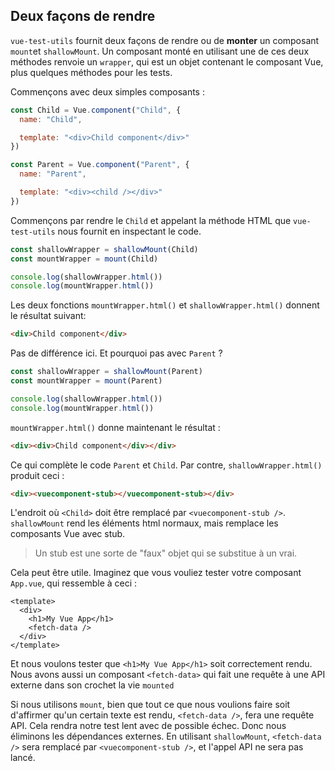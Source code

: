 
## Deux façons de rendre

`vue-test-utils` fournit deux façons de rendre ou de __monter__ un composant `mount`et `shallowMount`. Un composant monté en utilisant une de ces deux méthodes renvoie un `wrapper`, qui est un objet contenant le composant Vue, plus quelques méthodes pour les tests.

Commençons avec deux simples composants :

```js
const Child = Vue.component("Child", {
  name: "Child",

  template: "<div>Child component</div>"
})

const Parent = Vue.component("Parent", {
  name: "Parent",

  template: "<div><child /></div>"
})
```
Commençons par rendre le `Child` et appelant la méthode HTML que `vue-test-utils` nous fournit en inspectant le code.

```js
const shallowWrapper = shallowMount(Child)
const mountWrapper = mount(Child)

console.log(shallowWrapper.html())
console.log(mountWrapper.html())
```
Les deux fonctions `mountWrapper.html()` et `shallowWrapper.html()` donnent le résultat suivant:


```html
<div>Child component</div>
```
Pas de différence ici. Et pourquoi pas avec `Parent` ?

```js
const shallowWrapper = shallowMount(Parent)
const mountWrapper = mount(Parent)

console.log(shallowWrapper.html())
console.log(mountWrapper.html())
```

`mountWrapper.html()` donne maintenant le résultat :

```html
<div><div>Child component</div></div>
```
Ce qui complète le code `Parent` et `Child`. Par contre, `shallowWrapper.html()` produit ceci :

```html
<div><vuecomponent-stub></vuecomponent-stub></div>
```
L'endroit où `<Child>` doit être remplacé par `<vuecomponent-stub />`. `shallowMount` rend les éléments html normaux, mais remplace les composants Vue avec stub.

> Un stub est une sorte de "faux" objet qui se substitue à un vrai.

Cela peut être utile. Imaginez que vous vouliez tester votre composant `App.vue`, qui ressemble à ceci :

```vue
<template>
  <div>
    <h1>My Vue App</h1>
    <fetch-data />
  </div>
</template>
```

Et nous voulons tester que `<h1>My Vue App</h1>` soit correctement rendu. Nous avons aussi un composant `<fetch-data>` qui fait une requête à une API externe dans son crochet la vie `mounted`

Si nous utilisons `mount`, bien que tout ce que nous voulions faire soit d'affirmer qu'un certain texte est rendu, `<fetch-data />`, fera une requête API. Cela rendra notre test lent avec de possible échec. Donc nous éliminons les dépendances externes. En utilisant `shallowMount`, `<fetch-data />` sera remplacé par `<vuecomponent-stub />`, et l'appel API ne sera pas lancé.
